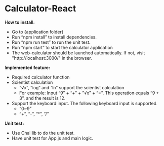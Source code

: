 # Calculator-React

**How to install:**

-	Go to {application folder}
-	Run “npm install” to install dependencies.
-	Run “npm run test” to run the unit test.
-	Run “npm start” to start the calculator application
-   The web-calculator should be launched automatically. If not, visit "http://localhost:3000/" in the browser.  

**Implemented feature:**

- Required calculator function
- Scientist calculation 
  - “√x”, “log” and “ln” support the scientist calculation
  - For example: Input “9” + “+” + ”√x” + “=”. This operation equals “9 + 3”, and the result is 12.
- Support the keyboard input. The following keyboard input is supported.
  - “0~9”
  - “+”, “-”, “*”, “/”
  
**Unit test:**

-	Use Chai lib to do the unit test.
-	Have unit test for App.js and main logic.
